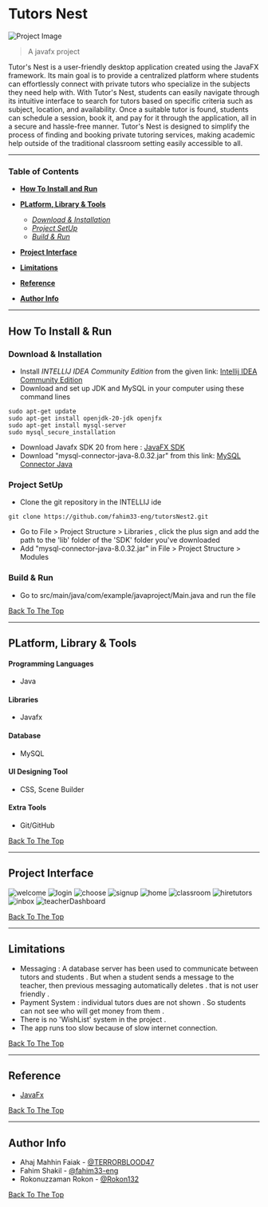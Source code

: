 # Tutors Nest


![Project Image](/Images/tutorsNestCoverPhoto.png)

>A javafx project 


Tutor's Nest is a user-friendly desktop application created using the JavaFX framework. Its main goal is to provide a centralized platform where students can effortlessly connect with private tutors who specialize in the subjects they need help with. With Tutor's Nest, students can easily navigate through its intuitive interface to search for tutors based on specific criteria such as subject, location, and availability. Once a suitable tutor is found, students can schedule a session, book it, and pay for it through the application, all in a secure and hassle-free manner. Tutor's Nest is designed to simplify the process of finding and booking private tutoring services, making academic help outside of the traditional classroom setting easily accessible to all.

---

### Table of Contents

- **[How To Install and Run](#how-to-install--run)**

- **[PLatform, Library & Tools](#platform-library--tools)**
    
    - _[Download & Installation](#download--installation)_
    - _[Project SetUp](#project-setup)_
    - _[Build & Run](#build--run)_

- **[Project Interface](#project-interface)**

- **[Limitations](#limitations)**
 
- **[Reference](#reference)**

- **[Author Info](#author-info)**



---


## How To Install & Run


### Download & Installation

- Install _INTELLIJ IDEA Community Edition_ from the given link: [Intellij IDEA Community Edition](https://www.jetbrains.com/idea/download/#section=linux)
- Download and set up JDK and MySQL in your computer using these command lines
~~~
sudo apt-get update
sudo apt-get install openjdk-20-jdk openjfx
sudo apt-get install mysql-server
sudo mysql_secure_installation
~~~
- Download Javafx SDK 20 from here : [JavaFX SDK](https://openjfx.io)
- Download "mysql-connector-java-8.0.32.jar" from this link: [MySQL Connector Java](https://dev.mysql.com/downloads/connector/j/)



### Project SetUp

- Clone the git repository in the INTELLIJ ide
```
git clone https://github.com/fahim33-eng/tutorsNest2.git
```
- Go to File > Project Structure > Libraries , click the plus sign and add the path to the 'lib' folder of the 'SDK' folder you've downloaded
- Add "mysql-connector-java-8.0.32.jar" in File > Project Structure > Modules 



### Build & Run
- Go to src/main/java/com/example/javaproject/Main.java and run the file



[Back To The Top](#tutors-nest)

---

## PLatform, Library & Tools

#### Programming Languages

- Java

#### Libraries

- Javafx

#### Database

- MySQL

#### UI Designing Tool

- CSS, Scene Builder

#### Extra Tools

- Git/GitHub



[Back To The Top](#tutors-nest)

---

## Project Interface


![welcome](Images/getStarted.png)
![login](Images/login.png)
![choose](Images/choose.png)
![signup](Images/signup.png)
![home](Images/home.png)
![classroom](Images/classroom.png)
![hiretutors](Images/hiretutors.png)
![inbox](Images/inbox.png)
![teacherDashboard](Images/teacher.png)




[Back To The Top](#tutors-nest)

---

## Limitations

- Messaging : A database server has been used to communicate between tutors and students . But when a student sends a message to the teacher, then previous messaging automatically deletes . that is not user friendly .
- Payment System  :  individual tutors dues are not shown . So students can not see who will get money from them .
- There is no 'WishList' system in the project .
- The app runs too slow because of slow internet connection.



[Back To The Top](#tutors-nest)

---

## Reference

- [JavaFx](https://openjfx.io/)


[Back To The Top](#tutors-nest)

---

## Author Info

- Ahaj Mahhin Faiak - [@TERRORBLOOD47](https://github.com/TerrorBlood47)
- Fahim Shakil - [@fahim33-eng](https://github.com/fahim33-eng)
- Rokonuzzaman Rokon - [@Rokon132](https://github.com/Rokon132)


[Back To The Top](#tutors-nest)

